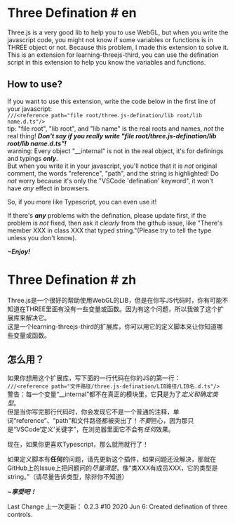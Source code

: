 # Three Defination \# en
Three.js is a very good lib to help you to use WebGL, but when you write the javascript code, you might not know if some variables or functions is in THREE object or not. Because this problem, I made this extension to solve it.  
This is an extension for learning-threejs-third, you can use the defination script in this extension to help you know the variables and functions.

## How to use?
If you want to use this extension, write the code below in the first line of your javascript:  
`///<reference path="file root/three.js-defination/lib root/lib name.d.ts"/>`  
tip: "file root", "lib root", and "lib name" is the real roots and names, *not* the real thing! ***Don't say if you really write "file root/three.js-defination/lib root/lib name.d.ts"!***  
warning: Every object "__internal" is not in the real object, it's for definings and typings ***only***.  
But when you write it in your javascript, you'll notice that it is *not* original comment, the words "reference", "path", and the string is highlighted! Do *not* worry because it's only the "VSCode 'defination' keyword", it won't have *any* effect in browsers.

So, if you more like Typescript, you can even use it!

If there's ***any*** problems with the defination, please update first, if the problem is *not* fixed, then ask it *clearly* from the github issue, like "There's member XXX in class XXX that typed string."(Please try to tell the type unless you don't know).

***~Enjoy!***

# Three Defination \# zh
Three.js是一个很好的帮助使用WebGL的LIB，但是在你写JS代码时，你有可能不知道在THREE里面有没有一些变量或函数。因为有这个问题，所以我做了这个扩展库来解决它。  
这是一个learning-threejs-third的扩展库，你可以用它的定义脚本来让你知道哪些变量或函数。

## 怎么用？
如果你想用这个扩展库，写下面的一行代码在你的JS的第一行：  
`///<reference path="文件路径/three.js-defination/LIB路径/LIB名.d.ts"/>`  
警告：每一个变量“__internal”都不在真正的模块里，它**只**是为了*定义和确定类型*。  
但是当你写完那行代码时，你会发现它不是一个普通的注释，单词“reference”、“path”和文件路径都被突出了！*不要*担心，因为那只是“VSCode‘定义’关键字”，在浏览器里面它不会有*任何*效果。

现在，如果你更喜欢Typescript，那么就用就行了！

如果定义脚本有**任何**的问题，请先更新这个插件，如果问题还没解决，那就在GitHub上的Issue上把问题问的*尽量清楚*，像“类XXX有成员XXX，它的类型是string。”（请尽量告诉类型，除非你不知道）

***~享受吧！***


Last Change 上一次更新：
    0.2.3 #10 2020 Jun 6: Created defination of three controls.  
